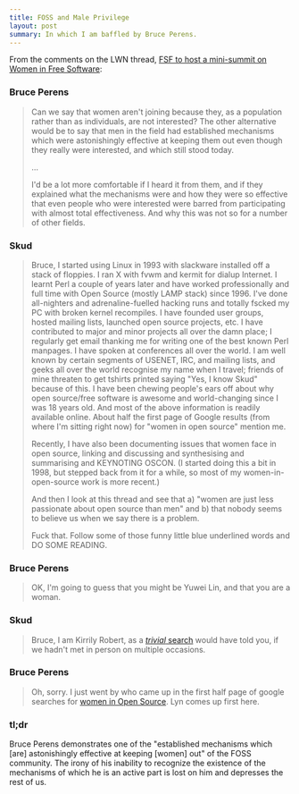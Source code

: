 ```yaml
---
title: FOSS and Male Privilege
layout: post
summary: In which I am baffled by Bruce Perens.
---
```


From the comments on the LWN thread,
[FSF to host a mini-summit on Women in Free Software](http://lwn.net/Articles/348459/):

### Bruce Perens

> Can we say that women aren't joining because they, as a population rather than
> as individuals, are not interested? The other alternative would be to say that
> men in the field had established mechanisms which were astonishingly effective
> at keeping them out even though they really were interested, and which still
> stood today.
> 
> …
>
> I'd be a lot more comfortable if I heard it from them, and if they explained
> what the mechanisms were and how they were so effective that even people who
> were interested were barred from participating with almost total
> effectiveness. And why this was not so for a number of other fields.

### Skud

> Bruce, I started using Linux in 1993 with slackware installed off a stack of
> floppies. I ran X with fvwm and kermit for dialup Internet. I learnt Perl a
> couple of years later and have worked professionally and full time with Open
> Source (mostly LAMP stack) since 1996. I've done all-nighters and
> adrenaline-fuelled hacking runs and totally fscked my PC with broken kernel
> recompiles. I have founded user groups, hosted mailing lists, launched open
> source projects, etc. I have contributed to major and minor projects all over
> the damn place; I regularly get email thanking me for writing one of the best
> known Perl manpages. I have spoken at conferences all over the world. I am
> well known by certain segments of USENET, IRC, and mailing lists, and geeks
> all over the world recognise my name when I travel; friends of mine threaten
> to get tshirts printed saying "Yes, I know Skud" because of this. I have been
> chewing people's ears off about why open source/free software is awesome and
> world-changing since I was 18 years old. And most of the above information is
> readily available online. About half the first page of Google results (from
> where I'm sitting right now) for "women in open source" mention me.
> 
> Recently, I have also been documenting issues that women face in open source,
> linking and discussing and synthesising and summarising and KEYNOTING OSCON.
> (I started doing this a bit in 1998, but stepped back from it for a while, so
> most of my women-in-open-source work is more recent.)
> 
> And then I look at this thread and see that a) "women are just less passionate
> about open source than men" and b) that nobody seems to believe us when we say
> there is a problem.
>
> Fuck that. Follow some of those funny little blue underlined words and DO SOME
> READING.

### Bruce Perens

> OK, I'm going to guess that you might be Yuwei Lin, and that you are a woman.

### Skud

> Bruce, I am Kirrily Robert, as a [*trivial* search](http://lmgtfy.com/?q=skud)
> would have told you, if we hadn't met in person on multiple occasions.

### Bruce Perens

> Oh, sorry. I just went by who came up in the first half page of google
> searches for
> [women in Open Source](http://lmgtfy.com/?q=women+in+Open+Source). Lyn comes
> up first here.

### tl;dr

Bruce Perens demonstrates one of the "established mechanisms which [are]
astonishingly effective at keeping [women] out" of the FOSS community. The irony
of his inability to recognize the existence of the mechanisms of which he is an
active part is lost on him and depresses the rest of us.
